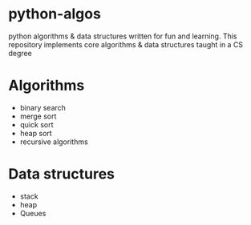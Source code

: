# python-algos

python algorithms & data structures written for fun and learning. 
This repository implements core algorithms & data structures taught in a CS degree


# Algorithms

- binary search
- merge sort
- quick sort
- heap sort
- recursive algorithms

# Data structures

- stack
- heap
- Queues


